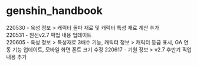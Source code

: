 # genshin_handbook
220530 - 육성 정보 > 캐릭터 돌파 재료 및 캐릭터 특성 재료 계산 추가\
220531 - 원신v2.7 픽업 내용 업데이트\
220605 - 육성 정보 > 특성재료 3배수 기능, 캐릭터 정보 > 캐릭터 등급 표시, GA 연동 기능 업데이트, 모바일 화면 폰트 크기 수정
220617 - 기원 정보 > v2.7 후반기 픽업 내용 추가
